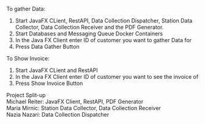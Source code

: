 To gather Data:  
1. Start JavaFX CLient, RestAPI, Data Collection Dispatcher, Station Data Collector, Data Collection Receiver and the PDF Generator.  
2. Start Databases and Messaging Queue Docker Containers
3. In the Java FX Client enter ID of customer you want to gather Data for  
4. Press Data Gather Button  

To Show Invoice:  
1. Start JavaFX CLient and RestAPI  
2. In the Java FX Client enter ID of customer you want to see the invoice of  
3. Press Show Invoice Button   

Project Split-up   
Michael Reiter: JavaFX Client, RestAPI, PDF Generator  
Maria Mirnic: Station Data Collector, Data Collection Receiver  
Nazia Nazari: Data Collection Dispatcher  
